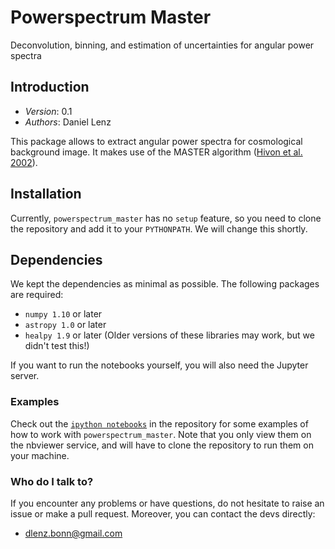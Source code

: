 # Powerspectrum Master
Deconvolution, binning, and estimation of uncertainties for angular power spectra

## Introduction

- *Version*: 0.1
- *Authors*: Daniel Lenz

This package allows to extract angular power spectra for cosmological background
image. It makes use of the MASTER algorithm
([Hivon et al. 2002](http://adsabs.harvard.edu/abs/2002ApJ...567....2H)).

## Installation ##

Currently, `powerspectrum_master` has no `setup` feature, so you need to clone
the repository and add it to your `PYTHONPATH`. We will change this shortly.

## Dependencies ##

We kept the dependencies as minimal as possible. The following packages are
required:
* `numpy 1.10` or later
* `astropy 1.0` or later
* `healpy 1.9` or later
(Older versions of these libraries may work, but we didn't test this!)

If you want to run the notebooks yourself, you will also need the Jupyter server.

### Examples ###

Check out the [`ipython notebooks`](http://nbviewer.jupyter.org/github/dlenz/powerspectrum_master/blob/master/index.ipynb) in the repository for some examples of how to work with `powerspectrum_master`. Note that you only view them on the nbviewer service, and will have to clone the repository to run them on your machine.

### Who do I talk to? ###

If you encounter any problems or have questions, do not hesitate to raise an
issue or make a pull request. Moreover, you can contact the devs directly:

* <dlenz.bonn@gmail.com>
